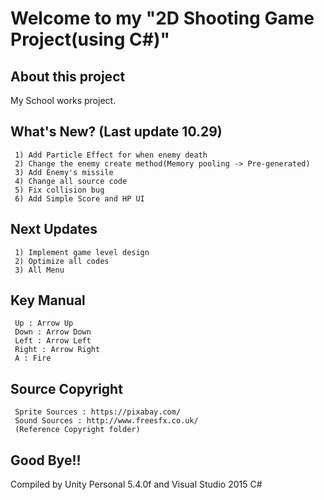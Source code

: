 # Welcome to my "2D Shooting Game Project(using C#)"
## About this project
My School works project.
## What's New? (Last update 10.29)
```
 1) Add Particle Effect for when enemy death
 2) Change the enemy create method(Memory pooling -> Pre-generated)
 3) Add Enemy's missile
 4) Change all source code
 5) Fix collision bug
 6) Add Simple Score and HP UI
```
## Next Updates
```
 1) Implement game level design
 2) Optimize all codes
 3) All Menu
```
## Key Manual
```
 Up : Arrow Up
 Down : Arrow Down
 Left : Arrow Left
 Right : Arrow Right
 A : Fire
```
## Source Copyright
```
 Sprite Sources : https://pixabay.com/
 Sound Sources : http://www.freesfx.co.uk/
 (Reference Copyright folder)
```
## Good Bye!!
Compiled by Unity Personal 5.4.0f and Visual Studio 2015 C#
